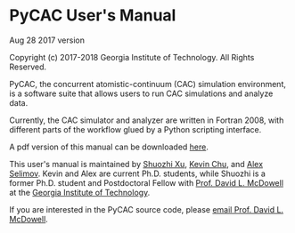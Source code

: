 # PyCAC User's Manual

Aug 28 2017 version

Copyright (c) 2017-2018 Georgia Institute of Technology. All Rights Reserved.

PyCAC, the concurrent atomistic-continuum (CAC) simulation environment, is a software suite that allows users to run CAC simulations and analyze data.

Currently, the CAC simulator and analyzer are written in Fortran 2008, with different parts of the workflow glued by a Python scripting interface.

A pdf version of this manual can be downloaded <a href="PyCAC.pdf" target="_blank">here</a>.

This user's manual is maintained by [Shuozhi Xu](https://shuozhixu.cnsi.ucsb.edu), [Kevin Chu](mailto:kchu41@gatech.edu), and [Alex Selimov](mailto:aselimov3@gatech.edu). Kevin and Alex are current Ph.D. students, while Shuozhi is a former Ph.D. student and Postdoctoral Fellow with [Prof. David L. McDowell](http://www.me.gatech.edu/faculty/mcdowell) at the [Georgia Institute of Technology](http://www.gatech.edu).

If you are interested in the PyCAC source code, please [email Prof. David L. McDowell](mailto:david.mcdowell@me.gatech.edu).

<script type='text/javascript' id='clustrmaps' src='//cdn.clustrmaps.com/map_v2.js?cl=ffffff&w=200&t=n&d=30Dl_9gZAj_TuS16lGZOr7R3TE1Zp0o2NetG4zABRec'></script>